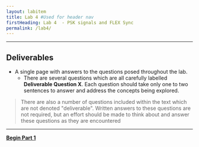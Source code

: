 ```yaml
---
layout: labitem
title: Lab 4 #Used for header nav
firstHeading: Lab 4  - PSK signals and FLEX Sync
permalink: /lab4/
---
```


<!-- In this lab you will create an FM modulator and demodulator, and then use the Universal Software Radio Peripherial (USRP) to receive FM signals in real-time.

As you work, consider the following questions:

- What are the differences between an analog transmitter and a software-defined transmitter?
- What are the differences between an analog receiver and a software-defined transmitter? -->

---

## Deliverables

<!-- - 2 GRC files:
  - an FM transmitter
  - an FM receiver -->
- A single page with answers to the questions posed throughout the lab.
  - There are several questions which are all carefully labelled **Deliverable Question X**. Each question should take only one to two sentences to answer and address the concepts being explored.

>There are also a number of questions included within the text which are not denoted "deliverable". Written answers to these questions are not required, but an effort should be made to think about and answer these questions as they are encountered

---

[**Begin Part 1**](FM-transmitter-simulation.md)
